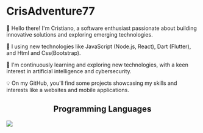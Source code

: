 # CrisAdventure77

👋 Hello there! I'm Cristiano, a software enthusiast passionate about building innovative solutions and exploring emerging technologies.

🚀 I using new technologies like JavaScript (Node.js, React), Dart (Flutter), and Html and Css(Bootstrap).

🌱 I'm continuously learning and exploring new technologies, with a keen interest in artificial intelligence and cybersecurity.

💡 On my GitHub, you'll find some projects showcasing my skills and interests like a websites and mobile applications.

<h2 align="center">Programming Languages</h2>
<a href="https://skillicons.dev">
  <img src="https://skillicons.dev/icons?i=github,html,css,javascript,dart,java,reactjs,nodejs,bootstrap,phpstorm,postman, " />
</a>

